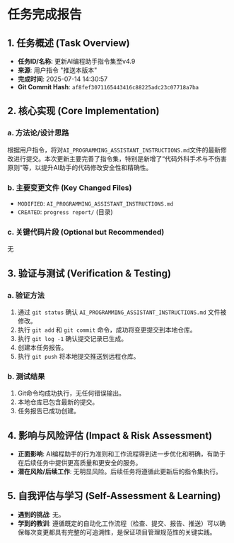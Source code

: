 # 任务完成报告

## 1. 任务概述 (Task Overview)

*   **任务ID/名称**: 更新AI编程助手指令集至v4.9
*   **来源**: 用户指令 "推送本版本"
*   **完成时间**: 2025-07-14 14:30:57
*   **Git Commit Hash**: `af8fef3071165443416c88225adc23c07718a7ba`

## 2. 核心实现 (Core Implementation)

### a. 方法论/设计思路
根据用户指令，将对`AI_PROGRAMMING_ASSISTANT_INSTRUCTIONS.md`文件的最新修改进行提交。本次更新主要完善了指令集，特别是新增了“代码外科手术与不伤害原则”等，以提升AI助手的代码修改安全性和精确性。

### b. 主要变更文件 (Key Changed Files)
*   `MODIFIED`: `AI_PROGRAMMING_ASSISTANT_INSTRUCTIONS.md`
*   `CREATED`: `progress report/` (目录)

### c. 关键代码片段 (Optional but Recommended)
无

## 3. 验证与测试 (Verification & Testing)

### a. 验证方法
1.  通过 `git status` 确认 `AI_PROGRAMMING_ASSISTANT_INSTRUCTIONS.md` 文件被修改。
2.  执行 `git add` 和 `git commit` 命令，成功将变更提交到本地仓库。
3.  执行 `git log -1` 确认提交记录已生成。
4.  创建本任务报告。
5.  执行 `git push` 将本地提交推送到远程仓库。

### b. 测试结果
1.  Git命令均成功执行，无任何错误输出。
2.  本地仓库已包含最新的提交。
3.  任务报告已成功创建。

## 4. 影响与风险评估 (Impact & Risk Assessment)

*   **正面影响**: AI编程助手的行为准则和工作流程得到进一步优化和明确，有助于在后续任务中提供更高质量和更安全的服务。
*   **潜在风险/后续工作**: 无明显风险。后续任务将遵循此更新后的指令集执行。

## 5. 自我评估与学习 (Self-Assessment & Learning)

*   **遇到的挑战**: 无。
*   **学到的教训**: 遵循既定的自动化工作流程（检查、提交、报告、推送）可以确保每次变更都具有完整的可追溯性，是保证项目管理规范性的关键实践。 